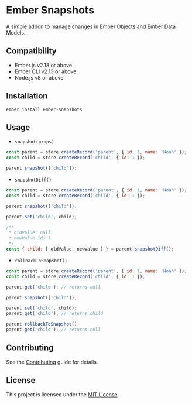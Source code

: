 Ember Snapshots
==============================================================================

A simple addon to manage changes in Ember Objects and Ember Data Models.


Compatibility
------------------------------------------------------------------------------

* Ember.js v2.18 or above
* Ember CLI v2.13 or above
* Node.js v8 or above


Installation
------------------------------------------------------------------------------

```
ember install ember-snapshots
```


Usage
------------------------------------------------------------------------------

- `snapshot(props)`

```js
const parent = store.createRecord('parent', { id: 1, name: 'Noah' });
const child = store.createRecord('child', { id: 1 });

parent.snapshot(['child']);
```

- `snapshotDiff()`

```js
const parent = store.createRecord('parent', { id: 1, name: 'Noah' });
const child = store.createRecord('child', { id: 1 });

parent.snapshot(['child']);

parent.set('child', child);

/**
 * oldValue: null
 * newValue.id: 1
 */
const { child: [ oldValue, newValue ] } = parent.snapshotDiff();
```

- `rollbackToSnapshot()`

```js
const parent = store.createRecord('parent', { id: 1, name: 'Noah' });
const child = store.createRecord('child', { id: 1 });

parent.get('child'); // returns null

parent.snapshot(['child']);

parent.set('child', child);
parent.get('child'); // returns child

parent.rollbackToSnapshot();
parent.get('child'); // returns null
```

Contributing
------------------------------------------------------------------------------

See the [Contributing](CONTRIBUTING.md) guide for details.


License
------------------------------------------------------------------------------

This project is licensed under the [MIT License](LICENSE.md).
